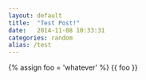 ```yaml
---
layout: default
title:  "Test Post!"
date:   2014-11-08 10:33:31
categories: random
alias: /test
---
```


{% assign foo = 'whatever' %}
{{ foo }}